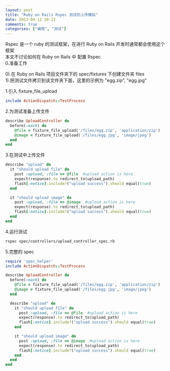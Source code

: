 ```yaml
---
layout: post
title: "Ruby on Rails Rspec 测试的上传模拟"
date: 2013-04-12 10:13
comments: true
categories: ["编程", "测试"]
---
```

Rspec 是一个 ruby 的测试框架，在进行 Ruby on Rails 开发时通常都会使用这个框架  
本文不讨论如何在 Ruby on Rails 中 配置 Rspec  
0.准备工作  
  
0).在 Ruby on Rails 项目文件夹下的 spec/fixtures 下创建文件夹 files  
1).把测试文件拷贝到该文件夹下面，这里的示例为 "egg.zip", "egg.jpg"  
  
1.引入 fixture_file_upload   
```ruby
include ActionDispatch::TestProcess
```
  
2.为测试准备上传文件  
```ruby
describe UploadController do
  before(:each) do
    @file = fixture_file_upload('/files/egg.zip', 'application/zip')
    @image = fixture_file_upload('/files/egg.jpg', 'image/jpeg')
  end
end
```
3.在测试中上传文件  
```ruby
describe "upload" do
  it "should upload file" do
    post :upload, :file => @file  #upload action is here
    expect(response).to redirect_to(upload_path)
    flash[:notice].include?("upload success").should equal(true)
  end

  it "should upload image" do
    post :upload, :file => @image  #upload action is here
    expect(response).to redirect_to(upload_path)
    flash[:notice].include?("upload success").should equal(true)
  end
end
```
4.运行测试  
```bash
rspec spec/controllers/upload_controller_spec.rb
```
5.完整的 spec  
```ruby upload_controller_spec.rb
require 'spec_helper'
include ActionDispatch::TestProcess

describe UploadController do
  before(:each) do
    @file = fixture_file_upload('/files/egg.zip', 'application/zip')
    @image = fixture_file_upload('/files/egg.jpg', 'image/jpeg')
  end

  describe "upload" do
    it "should upload file" do
      post :upload, :file => @file  #upload action is here
      expect(response).to redirect_to(upload_path)
      flash[:notice].include?("upload success").should equal(true)
    end

    it "should upload image" do
      post :upload, :file => @image  #upload action is here
      expect(response).to redirect_to(upload_path)
      flash[:notice].include?("upload success").should equal(true)
    end
  end
end
```

